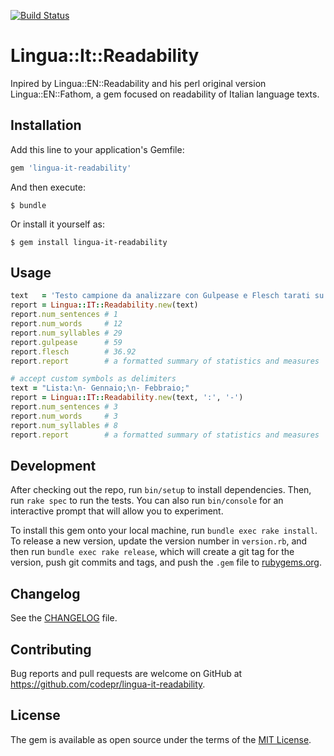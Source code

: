 [![Build Status](https://travis-ci.org/codepr/lingua-it-readability.svg?branch=master)](https://travis-ci.org/codepr/lingua-it-readability)

# Lingua::It::Readability

Inpired by Lingua::EN::Readability and his perl original version Lingua::EN::Fathom, a gem focused on readability of Italian language texts.

## Installation

Add this line to your application's Gemfile:

```ruby
gem 'lingua-it-readability'
```

And then execute:

    $ bundle

Or install it yourself as:

    $ gem install lingua-it-readability

## Usage

```ruby
text   = 'Testo campione da analizzare con Gulpease e Flesch tarati su lingua Italiana.'
report = Lingua::IT::Readability.new(text)
report.num_sentences # 1
report.num_words     # 12
report.num_syllables # 29
report.gulpease      # 59
report.flesch        # 36.92
report.report        # a formatted summary of statistics and measures

# accept custom symbols as delimiters
text = "Lista:\n- Gennaio;\n- Febbraio;"
report = Lingua::IT::Readability.new(text, ':', '-')
report.num_sentences # 3
report.num_words     # 3
report.num_syllables # 8
report.report        # a formatted summary of statistics and measures
```

## Development

After checking out the repo, run `bin/setup` to install dependencies. Then, run `rake spec` to run the tests. You can also run `bin/console` for an interactive prompt that will allow you to experiment.

To install this gem onto your local machine, run `bundle exec rake install`. To release a new version, update the version number in `version.rb`, and then run `bundle exec rake release`, which will create a git tag for the version, push git commits and tags, and push the `.gem` file to [rubygems.org](https://rubygems.org).

## Changelog

See the [CHANGELOG](CHANGELOG.md) file.

## Contributing

Bug reports and pull requests are welcome on GitHub at https://github.com/codepr/lingua-it-readability.


## License

The gem is available as open source under the terms of the [MIT License](http://opensource.org/licenses/MIT).
